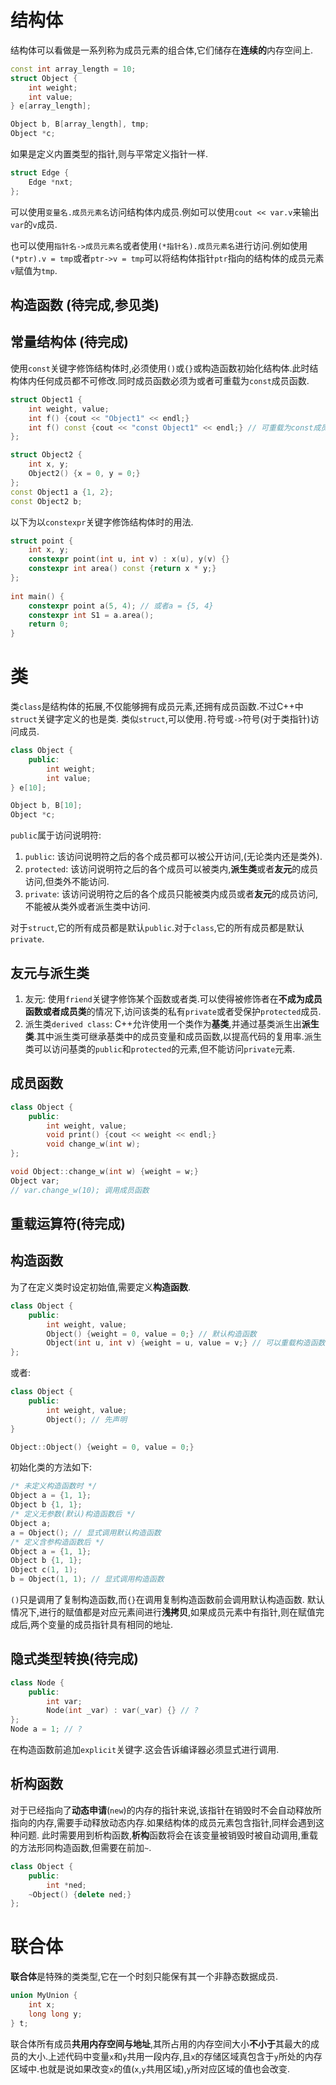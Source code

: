 # 结构体
结构体可以看做是一系列称为成员元素的组合体,它们储存在**连续的**内存空间上.
```cpp
const int array_length = 10;
struct Object {
	int weight;
	int value;
} e[array_length];

Object b, B[array_length], tmp;
Object *c;
```
如果是定义内置类型的指针,则与平常定义指针一样.
```cpp
struct Edge {
	Edge *nxt;
};
```
可以使用`变量名.成员元素名`访问结构体内成员.例如可以使用`cout << var.v`来输出`var`的`v`成员.

也可以使用`指针名->成员元素名`或者使用`(*指针名).成员元素名`进行访问.例如使用`(*ptr).v = tmp`或者`ptr->v = tmp`可以将结构体指针`ptr`指向的结构体的成员元素`v`赋值为`tmp`.
## 构造函数 (待完成,参见类)

## 常量结构体 (待完成)
使用`const`关键字修饰结构体时,必须使用`()`或`{}`或构造函数初始化结构体.此时结构体内任何成员都不可修改.同时成员函数必须为或者可重载为`const`成员函数.
```cpp
struct Object1 {
	int weight, value;
	int f() {cout << "Object1" << endl;}
	int f() const {cout << "const Object1" << endl;} // 可重载为const成员函数
};

struct Object2 {
	int x, y;
	Object2() {x = 0, y = 0;}	
};
const Object1 a {1, 2};
const Object2 b;
```
以下为以`constexpr`关键字修饰结构体时的用法.
```cpp
struct point {
	int x, y;
    constexpr point(int u, int v) : x(u), y(v) {}
    constexpr int area() const {return x * y;}
};
 
int main() {
    constexpr point a(5, 4); // 或者a = {5, 4}
	constexpr int S1 = a.area();
    return 0;
}
```

# 类
类`class`是结构体的拓展,不仅能够拥有成员元素,还拥有成员函数.不过C++中`struct`关键字定义的也是类.
类似`struct`,可以使用`.`符号或`->`符号(对于类指针)访问成员.
```cpp
class Object {
	public:
		int weight;
		int value;
} e[10];

Object b, B[10];
Object *c;
```
`public`属于访问说明符:
1. `public`: 该访问说明符之后的各个成员都可以被公开访问,(无论类内还是类外).
2. `protected`: 该访问说明符之后的各个成员可以被类内,**派生类**或者**友元**的成员访问,但类外不能访问.
3. `private`: 该访问说明符之后的各个成员只能被类内成员或者**友元**的成员访问,不能被从类外或者派生类中访问.

对于`struct`,它的所有成员都是默认`public`.对于`class`,它的所有成员都是默认`private`.

## 友元与派生类
1. 友元: 使用`friend`关键字修饰某个函数或者类.可以使得被修饰者在**不成为成员函数或者成员类**的情况下,访问该类的私有`private`或者受保护`protected`成员.
2. 派生类`derived class`: C++允许使用一个类作为**基类**,并通过基类派生出**派生类**.其中派生类可继承基类中的成员变量和成员函数,以提高代码的复用率.派生类可以访问基类的`public`和`protected`的元素,但不能访问`private`元素.

## 成员函数
```cpp
class Object {
	public:
		int weight, value;
		void print() {cout << weight << endl;}
		void change_w(int w); 
};

void Object::change_w(int w) {weight = w;}
Object var;
// var.change_w(10); 调用成员函数
```

## 重载运算符(待完成)

## 构造函数
为了在定义类时设定初始值,需要定义**构造函数**.
```cpp
class Object {
	public:
		int weight, value;
		Object() {weight = 0, value = 0;} // 默认构造函数
		Object(int u, int v) {weight = u, value = v;} // 可以重载构造函数
};
```
或者:
```cpp
class Object {
	public:
		int weight, value;
		Object(); // 先声明
}

Object::Object() {weight = 0, value = 0;}
```
初始化类的方法如下:
```cpp
/* 未定义构造函数时 */
Object a = {1, 1};
Object b {1, 1};
/* 定义无参数(默认)构造函数后 */
Object a;
a = Object(); // 显式调用默认构造函数
/* 定义含参构造函数后 */
Object a = {1, 1};
Object b {1, 1};
Object c(1, 1);
b = Object(1, 1); // 显式调用构造函数
```
`()`只是调用了复制构造函数,而`{}`在调用复制构造函数前会调用默认构造函数.
默认情况下,进行的赋值都是对应元素间进行**浅拷贝**,如果成员元素中有指针,则在赋值完成后,两个变量的成员指针具有相同的地址.

## 隐式类型转换(待完成)
```cpp
class Node {
	public:
		int var;
		Node(int _var) : var(_var) {} // ?
};
Node a = 1; // ?
```
在构造函数前追加`explicit`关键字.这会告诉编译器必须显式进行调用.

## 析构函数
对于已经指向了**动态申请**(`new`)的内存的指针来说,该指针在销毁时不会自动释放所指向的内存,需要手动释放动态内存.如果结构体的成员元素包含指针,同样会遇到这种问题.
此时需要用到析构函数,**析构**函数将会在该变量被销毁时被自动调用,重载的方法形同构造函数,但需要在前加`~`.
```cpp
class Object {
	public:
		int *ned;
	~Object() {delete ned;}
};
```

# 联合体
**联合体**是特殊的类类型,它在一个时刻只能保有其一个非静态数据成员.
```cpp
union MyUnion {
	int x;
	long long y;
} t;
```
联合体所有成员**共用内存空间与地址**,其所占用的内存空间大小**不小于**其最大的成员的大小.上述代码中变量`x`和`y`共用一段内存,且`x`的存储区域真包含于`y`所处的内存区域中.也就是说如果改变`x`的值(`x`,`y`共用区域),`y`所对应区域的值也会改变.